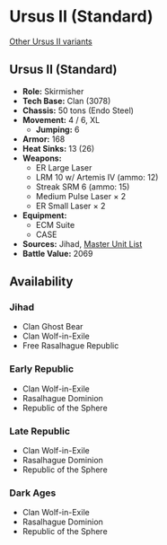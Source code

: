 # Ursus II (Standard)

[Other Ursus II variants](../ursus_ii.md)

## Ursus II (Standard)
- **Role:** Skirmisher
- **Tech Base:** Clan (3078)
- **Chassis:** 50 tons (Endo Steel)
- **Movement:** 4 / 6, XL
  - **Jumping:** 6
- **Armor:** 168
- **Heat Sinks:** 13 (26)
- **Weapons:**
  - ER Large Laser
  - LRM 10 w/ Artemis IV (ammo: 12)
  - Streak SRM 6 (ammo: 15)
  - Medium Pulse Laser × 2
  - ER Small Laser × 2
- **Equipment:**
  - ECM Suite
  - CASE
- **Sources:** Jihad, [Master Unit List](http://masterunitlist.info/Unit/Details/3365/ursus-ii-standard)
- **Battle Value:** 2069

## Availability

### Jihad
- Clan Ghost Bear
- Clan Wolf-in-Exile
- Free Rasalhague Republic

### Early Republic
- Clan Wolf-in-Exile
- Rasalhague Dominion
- Republic of the Sphere

### Late Republic
- Clan Wolf-in-Exile
- Rasalhague Dominion
- Republic of the Sphere

### Dark Ages
- Clan Wolf-in-Exile
- Rasalhague Dominion
- Republic of the Sphere

